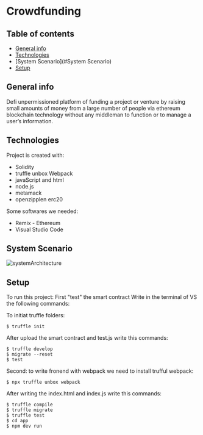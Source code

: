 # Crowdfunding 

## Table of contents
* [General info](#general-info)
* [Technologies](#technologies)
* [System Scenario](#System Scenario)
* [Setup](#setup)

## General info
Defi unpermissioned platform of funding a project or venture by raising small amounts of money from a large number of people via ethereum blockchain technology without any middleman to function or to manage a user’s information.
	
## Technologies
Project is created with:
* Solidity 
* truffle unbox Webpack
* javaScript and html
* node.js
* metamack
* openzipplen erc20

Some softwares we needed:
* Remix - Ethereum
* Visual Studio Code

## System Scenario
![systemArchitecture](https://user-images.githubusercontent.com/46450491/115472707-14c69800-a243-11eb-8289-f3a833f263fa.png)


	
## Setup
To run this project:
First "test" the smart contract
Write in the terminal of VS the following commands:

To initiat truffle folders:
```
$ truffle init
```
After upload the smart contract and test.js write this commands:
```
$ truffle develop
$ migrate --reset
$ test
```

Second: to write fronend with webpack we need to install trufful webpack:
```
$ npx truffle unbox webpack
```
After writing the index.html and index.js write this commands:
```
$ truffle compile
$ truffle migrate
$ truffle test
$ cd app
$ npm dev run 
```
